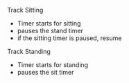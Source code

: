 Track Sitting

- Timer starts for sitting
- pauses the stand timer
- if the sitting timer is paused, resume

Track Standing

- Timer starts for standing
- pauses the sit timer
